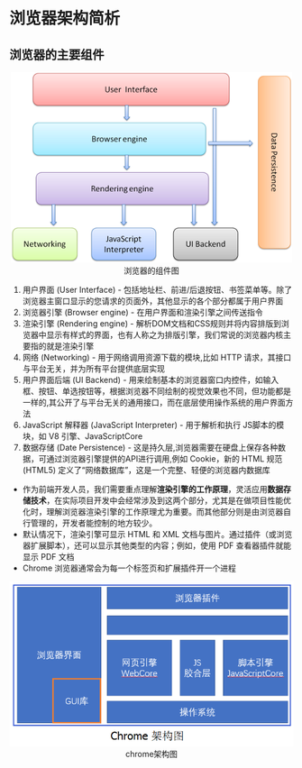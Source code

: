 # 浏览器架构简析

## 浏览器的主要组件

<div align=center>
<img src="./images/浏览器架构.png"><br/>浏览器的组件图
</div>

1. 用户界面 (User Interface) - 包括地址栏、前进/后退按钮、书签菜单等。除了浏览器主窗口显示的您请求的页面外，其他显示的各个部分都属于用户界面
2. 浏览器引擎 (Browser engine) - 在用户界面和渲染引擎之间传送指令
3. 渲染引擎 (Rendering engine) - 解析DOM文档和CSS规则并将内容排版到浏览器中显示有样式的界面，也有人称之为排版引擎，我们常说的浏览器内核主要指的就是渲染引擎
4. 网络 (Networking) - 用于网络调用资源下载的模块,比如 HTTP 请求，其接口与平台无关，并为所有平台提供底层实现
5. 用户界面后端 (UI Backend) - 用来绘制基本的浏览器窗口内控件，如输入框、按钮、单选按钮等，根据浏览器不同绘制的视觉效果也不同，但功能都是一样的,其公开了与平台无关的通用接口，而在底层使用操作系统的用户界面方法
6. JavaScript 解释器 (JavaScript Interpreter) - 用于解析和执行 JS脚本的模块，如 V8 引擎、JavaScriptCore
7. 数据存储 (Date Persistence) - 这是持久层,浏览器需要在硬盘上保存各种数据，可通过浏览器引擎提供的API进行调用,例如 Cookie，新的 HTML 规范 (HTML5) 定义了“网络数据库”，这是一个完整、轻便的浏览器内数据库

* 作为前端开发人员，我们需要重点理解**渲染引擎的工作原理**，灵活应用**数据存储技术**，在实际项目开发中会经常涉及到这两个部分，尤其是在做项目性能优化时，理解浏览器渲染引擎的工作原理尤为重要。而其他部分则是由浏览器自行管理的，开发者能控制的地方较少。
* 默认情况下，渲染引擎可显示 HTML 和 XML 文档与图片。通过插件（或浏览器扩展脚本），还可以显示其他类型的内容；例如，使用 PDF 查看器插件就能显示 PDF 文档
* Chrome 浏览器通常会为每一个标签页和扩展插件开一个进程

<div align=center>
<img src="./images/chrome架构图.png"><br/>chrome架构图
</div>
